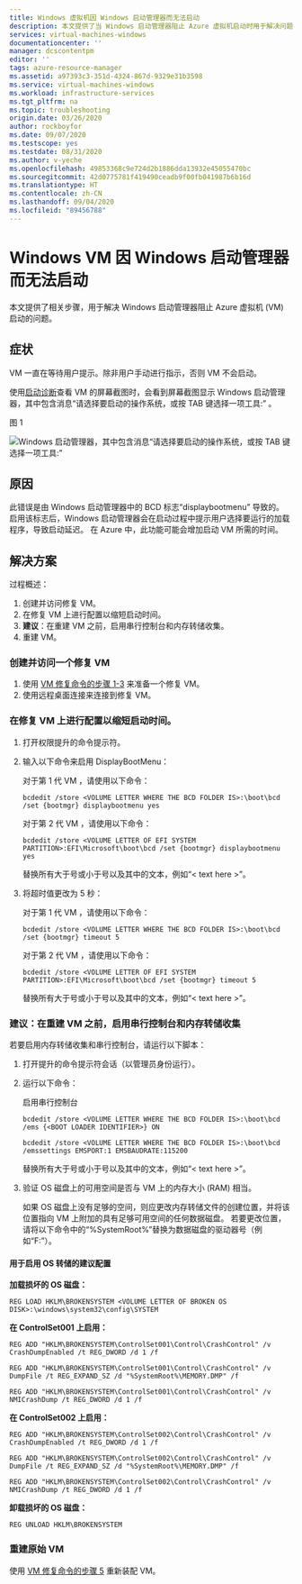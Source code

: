 ```yaml
---
title: Windows 虚拟机因 Windows 启动管理器而无法启动
description: 本文提供了当 Windows 启动管理器阻止 Azure 虚拟机启动时用于解决问题的步骤。
services: virtual-machines-windows
documentationcenter: ''
manager: dcscontentpm
editor: ''
tags: azure-resource-manager
ms.assetid: a97393c3-351d-4324-867d-9329e31b3598
ms.service: virtual-machines-windows
ms.workload: infrastructure-services
ms.tgt_pltfrm: na
ms.topic: troubleshooting
origin.date: 03/26/2020
author: rockboyfor
ms.date: 09/07/2020
ms.testscope: yes
ms.testdate: 08/31/2020
ms.author: v-yeche
ms.openlocfilehash: 49853368c9e724d2b1886dda13932e45055470bc
ms.sourcegitcommit: 42d0775781f419490ceadb9f00fb041987b6b16d
ms.translationtype: HT
ms.contentlocale: zh-CN
ms.lasthandoff: 09/04/2020
ms.locfileid: "89456788"
---
```

<!--Verified successfully-->
# <a name="windows-vm-cannot-boot-due-to-windows-boot-manager"></a>Windows VM 因 Windows 启动管理器而无法启动

本文提供了相关步骤，用于解决 Windows 启动管理器阻止 Azure 虚拟机 (VM) 启动的问题。

## <a name="symptom"></a>症状

VM 一直在等待用户提示。除非用户手动进行指示，否则 VM 不会启动。

使用[启动诊断](./boot-diagnostics.md)查看 VM 的屏幕截图时，会看到屏幕截图显示 Windows 启动管理器，其中包含消息“请选择要启动的操作系统，或按 TAB 键选择一项工具:”  。

图 1

![Windows 启动管理器，其中包含消息“请选择要启动的操作系统，或按 TAB 键选择一项工具:”](media/troubleshoot-guide-windows-boot-manager-menu/1.jpg)

## <a name="cause"></a>原因

此错误是由 Windows 启动管理器中的 BCD 标志“displaybootmenu”  导致的。 启用该标志后，Windows 启动管理器会在启动过程中提示用户选择要运行的加载程序，导致启动延迟。 在 Azure 中，此功能可能会增加启动 VM 所需的时间。

## <a name="solution"></a>解决方案

过程概述：

<!--Not Available on 1. Configure for Faster Boot Time using Serial Console.-->

1. 创建并访问修复 VM。
2. 在修复 VM 上进行配置以缩短启动时间。
3. **建议**：在重建 VM 之前，启用串行控制台和内存转储收集。
4. 重建 VM。

<!--Not Available on ### Configure for Faster Boot Time using Serial Console-->

### <a name="create-and-access-a-repair-vm"></a>创建并访问一个修复 VM

1. 使用 [VM 修复命令的步骤 1-3](./repair-windows-vm-using-azure-virtual-machine-repair-commands.md) 来准备一个修复 VM。
2. 使用远程桌面连接来连接到修复 VM。

### <a name="configure-for-faster-boot-time-on-a-repair-vm"></a>在修复 VM 上进行配置以缩短启动时间。

1. 打开权限提升的命令提示符。
2. 输入以下命令来启用 DisplayBootMenu：

    对于第 1 代 VM  ，请使用以下命令：

    `bcdedit /store <VOLUME LETTER WHERE THE BCD FOLDER IS>:\boot\bcd /set {bootmgr} displaybootmenu yes`

    对于第 2 代 VM  ，请使用以下命令：

    `bcdedit /store <VOLUME LETTER OF EFI SYSTEM PARTITION>:EFI\Microsoft\boot\bcd /set {bootmgr} displaybootmenu yes`

    替换所有大于号或小于号以及其中的文本，例如“< text here >”。

3. 将超时值更改为 5 秒：

    对于第 1 代 VM  ，请使用以下命令：

    `bcdedit /store <VOLUME LETTER WHERE THE BCD FOLDER IS>:\boot\bcd /set {bootmgr} timeout 5`

    对于第 2 代 VM  ，请使用以下命令：

    `bcdedit /store <VOLUME LETTER OF EFI SYSTEM PARTITION>:EFI\Microsoft\boot\bcd /set {bootmgr} timeout 5`

    替换所有大于号或小于号以及其中的文本，例如“< text here >”。

### <a name="recommended-before-you-rebuild-the-vm-enable-serial-console-and-memory-dump-collection"></a>建议：在重建 VM 之前，启用串行控制台和内存转储收集

若要启用内存转储收集和串行控制台，请运行以下脚本：

1. 打开提升的命令提示符会话（以管理员身份运行）。
2. 运行以下命令：

    启用串行控制台

    `bcdedit /store <VOLUME LETTER WHERE THE BCD FOLDER IS>:\boot\bcd /ems {<BOOT LOADER IDENTIFIER>} ON`

    `bcdedit /store <VOLUME LETTER WHERE THE BCD FOLDER IS>:\boot\bcd /emssettings EMSPORT:1 EMSBAUDRATE:115200`

    替换所有大于号或小于号以及其中的文本，例如“< text here >”。

3. 验证 OS 磁盘上的可用空间是否与 VM 上的内存大小 (RAM) 相当。

    如果 OS 磁盘上没有足够的空间，则应更改内存转储文件的创建位置，并将该位置指向 VM 上附加的具有足够可用空间的任何数据磁盘。 若要更改位置，请将以下命令中的“%SystemRoot%”替换为数据磁盘的驱动器号（例如“F:”）。

#### <a name="suggested-configuration-to-enable-os-dump"></a>用于启用 OS 转储的建议配置

**加载损坏的 OS 磁盘：**

`REG LOAD HKLM\BROKENSYSTEM <VOLUME LETTER OF BROKEN OS DISK>:\windows\system32\config\SYSTEM`

**在 ControlSet001 上启用：**

`REG ADD "HKLM\BROKENSYSTEM\ControlSet001\Control\CrashControl" /v CrashDumpEnabled /t REG_DWORD /d 1 /f`

`REG ADD "HKLM\BROKENSYSTEM\ControlSet001\Control\CrashControl" /v DumpFile /t REG_EXPAND_SZ /d "%SystemRoot%\MEMORY.DMP" /f`

`REG ADD "HKLM\BROKENSYSTEM\ControlSet001\Control\CrashControl" /v NMICrashDump /t REG_DWORD /d 1 /f`

**在 ControlSet002 上启用：**

`REG ADD "HKLM\BROKENSYSTEM\ControlSet002\Control\CrashControl" /v CrashDumpEnabled /t REG_DWORD /d 1 /f`

`REG ADD "HKLM\BROKENSYSTEM\ControlSet002\Control\CrashControl" /v DumpFile /t REG_EXPAND_SZ /d "%SystemRoot%\MEMORY.DMP" /f`

`REG ADD "HKLM\BROKENSYSTEM\ControlSet002\Control\CrashControl" /v NMICrashDump /t REG_DWORD /d 1 /f`

**卸载损坏的 OS 磁盘：**

`REG UNLOAD HKLM\BROKENSYSTEM`

### <a name="rebuild-the-original-vm"></a>重建原始 VM

使用 [VM 修复命令的步骤 5](./repair-windows-vm-using-azure-virtual-machine-repair-commands.md#repair-process-example) 重新装配 VM。

<!-- Update_Description: update meta properties, wording update, update link -->